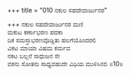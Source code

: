 +++
title = "010 ನಕುಲ ಸಹದೇವಾರ್ಜುನರ"

+++
ನಕುಲ ಸಹದೇವಾರ್ಜುನರ ಮಣಿ  
ಮಕುಟ ಕರ್ಣಾಭರಣ ಪದಕಾ  
ದಿಕ ಸಮಸ್ತಾಭರಣವೊಡ್ಡಿತು ಹಲಗೆಯೊಂದರಲಿ  
ವಿಕಟ ಮಾಯಾ ವಿಷಮ ಕರ್ಮವ  
ನಕಟ ಬಲ್ಲನೆ ಸಾಧುಜನ ಸೇ  
ವಕನು ಸೋತನು ಸಾಧ್ಯವಹುದೇ ವಿಧಿಯ ಮುಳಿಸಿನಲಿ    ॥10॥